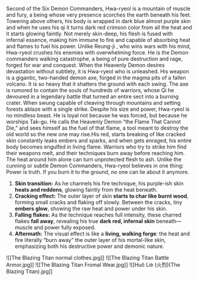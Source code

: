 Second of the Six Demon Commanders, Hwa-ryeol is a mountain of muscle and fury, a being whose very presence scorches the earth beneath his feet. Towering above others, his body is wrapped in dark blue almost purple skin and when he uses his qi it turns dark red crimson color from all the heat and it starts glowing faintly. Not merely skin-deep, his flesh is fused with infernal essence, making him immune to fire and capable of absorbing heat and flames to fuel his power. Unlike Reung-ji , who wins wars with his mind, Hwa-ryeol crushes his enemies with overwhelming force. He is the Demon commanders walking catastrophe, a being of pure destruction and rage, forged for war and conquest. When the Heavenly Demon desires devastation without subtlety, it is Hwa-ryeol who is unleashed. His weapon is a gigantic, two-handed demon axe, forged in the magma pits of a fallen volcano. It is so heavy that it shatters the ground with each swing. The axe is rumored to contain the souls of hundreds of warriors, whose Qi he devoured in a legendary battle that turned an entire sect into a burning crater. When swung capable of cleaving through mountains and setting forests ablaze with a single strike. Despite his size and power, Hwa-ryeol is no mindless beast. He is loyal not because he was forced, but because he worships Tak-gu. He calls the Heavenly Demon “the Flame That Cannot Die,” and sees himself as the fuel of that flame, a tool meant to destroy the old world so the new one may rise.His red, starts breaking of like cracked skin constantly leaks embers and sparks, and when gets enraged, his entire body becomes engulfed in living flame. Warriors who try to strike him find their weapons melt, and their techniques burn away before reaching him. The heat around him alone can turn unprotected flesh to ash. Unlike the cunning or subtle Demon Commanders, Hwa-ryeol believes in one thing:
Power is truth. If you burn it to the ground, no one can lie about it anymore.

1. **Skin transition:** As he channels his fire technique, his purple-ish skin **heats and reddens**, glowing faintly from the heat beneath.
2. **Cracking effect:** The outer layer of skin **starts to char like burnt wood**, forming small cracks and flaking off slowly. Between the cracks, tiny **embers glow**, showing the raw heat and power under his skin.
3. **Falling flakes:** As the technique reaches full intensity, these charred flakes **fall away**, revealing his true **dark red, infernal skin** beneath—muscle and power fully exposed.
4. **Aftermath:** The visual effect is like a **living, walking forge**: the heat and fire literally “burn away” the outer layer of his mortal-like skin, emphasizing both his destructive power and demonic nature.

![[The Blazing Titan normal clothes.jpg]]
![[The Blazing Titan Battle Armor.jpg]]
![[The Blazing Titan Fromal Wear.jpg]]
![[Huǒ Liè (火烈)(The Blazing Titan).jpg]]
